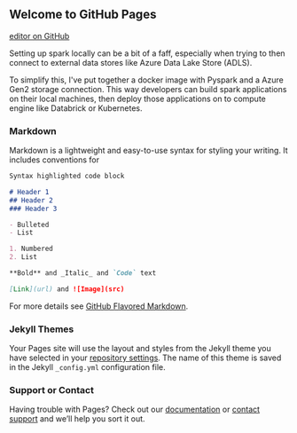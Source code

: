 ## Welcome to GitHub Pages

[editor on GitHub](https://github.com/magrathj/Pyspark-Docker-Image-With-Azure-Gen2-Connection/edit/gh-pages/index.md) 

Setting up spark locally can be a bit of a faff, especially when trying to then connect to external data stores like Azure Data Lake Store (ADLS). 

To simplify this, I've put together a docker image with Pyspark and a Azure Gen2 storage connection. This way developers can build spark applications on their local machines, then deploy those applications on to compute engine like Databrick or Kubernetes.


### Markdown

Markdown is a lightweight and easy-to-use syntax for styling your writing. It includes conventions for

```markdown
Syntax highlighted code block

# Header 1
## Header 2
### Header 3

- Bulleted
- List

1. Numbered
2. List

**Bold** and _Italic_ and `Code` text

[Link](url) and ![Image](src)
```

For more details see [GitHub Flavored Markdown](https://guides.github.com/features/mastering-markdown/).

### Jekyll Themes

Your Pages site will use the layout and styles from the Jekyll theme you have selected in your [repository settings](https://github.com/magrathj/Pyspark-Docker-Image-With-Azure-Gen2-Connection/settings/pages). The name of this theme is saved in the Jekyll `_config.yml` configuration file.

### Support or Contact

Having trouble with Pages? Check out our [documentation](https://docs.github.com/categories/github-pages-basics/) or [contact support](https://support.github.com/contact) and we’ll help you sort it out.
